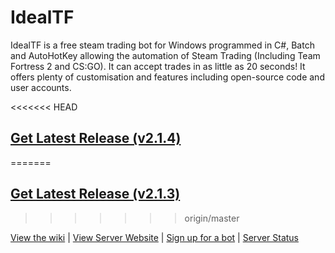 IdealTF
===============

IdealTF is a free steam trading bot for Windows programmed in C#, Batch and AutoHotKey allowing the automation of Steam Trading (Including Team Fortress 2 and CS:GO). It can accept trades in as little as 20 seconds! It offers plenty of customisation and features including open-source code and user accounts.

<<<<<<< HEAD
## [Get Latest Release (v2.1.4)](https://github.com/Opticulex/OpticTradeBot/releases/)
=======
## [Get Latest Release (v2.1.3)](https://github.com/Opticulex/OpticTradeBot/releases/)
>>>>>>> origin/master


[View the wiki](https://github.com/Opticulex/IdealTF/wiki) | [View Server Website](https://idealtf.neocities.org/) | [Sign up for a bot](https://idealtf.neocities.org/signup.html) | [Server Status](https://idealtf.statuskit.com/)
